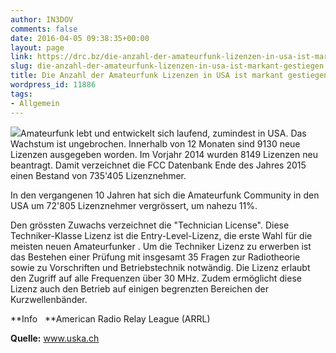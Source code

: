 ```yaml
---
author: IN3DOV
comments: false
date: 2016-04-05 09:38:35+00:00
layout: page
link: https://drc.bz/die-anzahl-der-amateurfunk-lizenzen-in-usa-ist-markant-gestiegen/
slug: die-anzahl-der-amateurfunk-lizenzen-in-usa-ist-markant-gestiegen
title: Die Anzahl der Amateurfunk Lizenzen in USA ist markant gestiegen.
wordpress_id: 11886
tags:
- Allgemein
---
```


[![](http://uska.ch/typo3temp/pics/c0847de287.jpg)](http://uska.ch/uploads/pics/logo_ARRL.jpg)Amateurfunk lebt und entwickelt sich laufend, zumindest in USA. Das Wachstum ist ungebrochen. Innerhalb von 12 Monaten sind 9130 neue Lizenzen ausgegeben worden. Im Vorjahr 2014 wurden 8149 Lizenzen neu beantragt. Damit verzeichnet die FCC Datenbank Ende des Jahres 2015 einen Bestand von 735'405 Lizenznehmer.

In den vergangenen 10 Jahren hat sich die Amateurfunk Community in den USA um 72'805 Lizenznehmer vergrössert, um nahezu 11%.

Den grössten Zuwachs verzeichnet die "Technician License". Diese Techniker-Klasse Lizenz ist die Entry-Level-Lizenz, die erste Wahl für die meisten neuen Amateurfunker . Um die Techniker Lizenz zu erwerben ist das Bestehen einer Prüfung mit insgesamt 35 Fragen zur Radiotheorie sowie zu Vorschriften und Betriebstechnik notwändig. Die Lizenz erlaubt den Zugriff auf alle Frequenzen über 30 MHz. Zudem ermöglicht diese Lizenz auch den Betrieb auf einigen begrenzten Bereichen der Kurzwellenbänder.


**Info   **American Radio Relay League (ARRL)


**Quelle:** www.uska.ch
